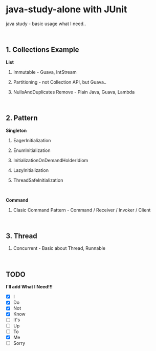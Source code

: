 # java-study-alone with JUnit
java study - basic usage what I need..  


<br>

## 1. Collections Example ##
**List**
 
  1. Immutable - Guava, IntStream 
  
  2. Partitioning - not Collection API, but Guava..
  
  3. NullsAndDuplicates Remove - Plain Java, Guava, Lambda
  
 <br>


## 2. Pattern ##
**Singleton**

  1. EagerInitialization 

  2. EnumInitialization 

  3. InitializationOnDemandHolderIdiom 

  4. LazyInitialization

  5. ThreadSafeInitialization

 <br>
 
**Command**
1. Clasic Command Pattern - Command / Receiver / Invoker / Client

<br>

## 3. Thread ##

1. Concurrent - Basic about Thread, Runnable

<br>

## TODO ##
 
**I'll add What I Need!!!**

- [x] I
- [x] Do
- [x] Not
- [x] Know
- [ ] It's
- [ ] Up
- [ ] To
- [x] Me
- [ ] Sorry
